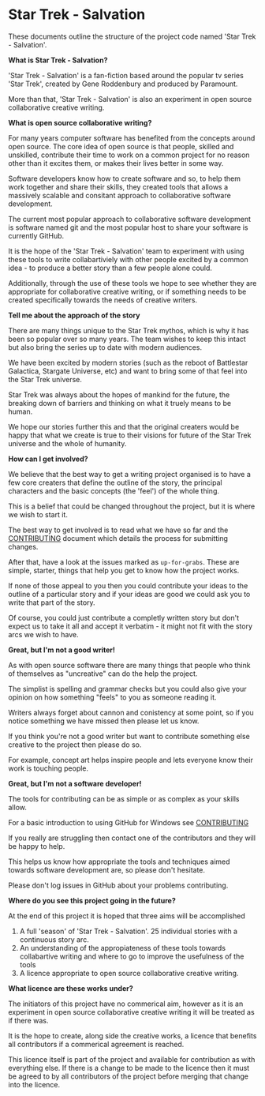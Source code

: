 # Star Trek - Salvation

These documents outline the structure of the project code named 'Star Trek - Salvation'.

**What is Star Trek - Salvation?**

'Star Trek - Salvation' is a fan-fiction based around the popular tv series 'Star Trek', created by Gene Roddenbury and produced by Paramount.

More than that, 'Star Trek - Salvation' is also an experiment in open source collaborative creative writing.

**What is open source collaborative writing?**

For many years computer software has benefited from the concepts around open source.  The core idea of open source is that people, skilled and unskilled, 
contribute their time to work on a common project for no reason other than it excites them, or makes their lives better in some way. 

Software developers know how to create software and so, to help them work together and share their skills, they created tools that allows a massively scalable and consitant approach to 
collaborative software development.

The current most popular approach to collaborative software development is software named git and the most popular host
to share your software is currently GitHub.  

It is the hope of the 'Star Trek - Salvation' team to experiment with using these tools to write collabartiviely with other people excited by a common idea - to produce a better story than a few people alone could.

Additionally, through the use of these tools we hope to see whether they are appropriate for collaborative creative writing, or if something needs to be created specifically towards the needs of creative writers.  

**Tell me about the approach of the story**

There are many things unique to the Star Trek mythos, which is why it has been so popular over so many years.  The team wishes to keep this intact but also bring the series up to date with modern audiences.

We have been excited by modern stories (such as the reboot of Battlestar Galactica, Stargate Universe, etc) and want to bring some of that feel into the Star Trek universe.

Star Trek was always about the hopes of mankind for the future, the breaking down of barriers and thinking on what it truely means to be human.  

We hope our stories further this and that the original creaters would be happy that what we create is true to their visions for future of the Star Trek universe and the whole of humanity. 

**How can I get involved?**

We believe that the best way to get a writing project organised is to have a few core creaters 
that define the outline of the story, the principal characters and the basic concepts (the 'feel') of the whole thing.

This is a belief that could be changed throughout the project, but it is where we wish to start it.  

The best way to get involved is to read what we have so far and the [CONTRIBUTING](CONTRIBUTING.md) document which details the process for submitting changes.

After that, have a look at the issues marked as `up-for-grabs`.  These are simple, starter, things that help you get to know how the project works.

If none of those appeal to you then you could contribute your ideas to the outline of a particular story and if your ideas are good we could ask you to write that part of the story.

Of course, you could just contribute a completly written story but don't expect us to take it all and accept it verbatim - it might not fit with the story arcs we wish to have.

**Great, but I'm not a good writer!**

As with open source software there are many things that people who think of themselves as "uncreative" can do the help the project.

The simplist is spelling and grammar checks but you could also give your opinion on how something "feels" to you as someone reading it.

Writers always forget about cannon and conistency at some point, so if you notice something we have missed then please let us know.

If you think you're not a good writer but want to contribute something else creative to the project then please do so. 

For example, concept art helps inspire people and lets everyone know their work is touching people. 

**Great, but I'm not a software developer!**

The tools for contributing can be as simple or as complex as your skills allow.

For a basic introduction to using GitHub for Windows see [CONTRIBUTING](CONTRIBUTING.md)

If you really are struggling then contact one of the contributors and they will be happy to help. 

This helps us know how appropriate the tools and techniques aimed towards software development are, so please don't hesitate.

Please don't log issues in GitHub about your problems contributing.  

**Where do you see this project going in the future?**

At the end of this project it is hoped that three aims will be accomplished

1. A full 'season' of 'Star Trek - Salvation'.  25 individual stories with a continuous story arc.
2. An understanding of the appropiateness of these tools towards collabartive writing and where to go to improve the usefulness of the tools
3. A licence appropriate to open source collaborative creative writing.   

**What licence are these works under?**

The initiators of this project have no commerical aim, however as it is an experiment in open source collaborative creative writing it will be treated as if there was.

It is the hope to create, along side the creative works, a licence that benefits all contributors if a commerical agreement is reached. 

This licence itself is part of the project and available for contribution as with everything else.
If there is a change to be made to the licence then it must be agreed to by all contributors of the project before merging that change into the licence.  
